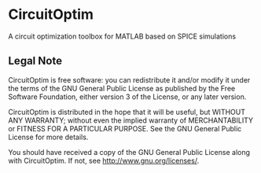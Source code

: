 # CircuitOptim

A circuit optimization toolbox for MATLAB based on SPICE simulations


## Legal Note

CircuitOptim is free software: you can redistribute it and/or modify it under
the terms of the GNU General Public License as published by the Free Software
Foundation, either version 3 of the License, or any later version.

CircuitOptim is distributed in the hope that it will be useful, but WITHOUT ANY
WARRANTY; without even the implied warranty of MERCHANTABILITY or FITNESS FOR A
PARTICULAR PURPOSE. See the GNU General Public License for more details.

You should have received a copy of the GNU General Public License along with
CircuitOptim. If not, see <http://www.gnu.org/licenses/>.